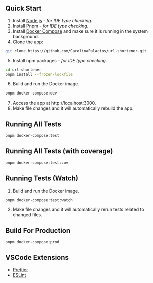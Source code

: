 ## Quick Start

1. Install [Node.js](https://nodejs.org/en/download/) - _for IDE type checking_.
2. Install [Pnpm](https://pnpm.io/installation) - _for IDE type checking_.
3. Install [Docker Compose](https://docs.docker.com/compose/install/) and make sure it is running in the system background.
4. Clone the app:

```bash
git clone https://github.com/CarolinaPalacios/url-shortener.git
```

5. Install npm packages - _for IDE type checking_.

```bash
cd url-shortener
pnpm install --frozen-lockfile
```

6. Build and run the Docker image.

```bash
pnpm docker-compose:dev
```

7. Access the app at http://localhost:3000.
8. Make file changes and it will automatically rebuild the app.

## Running All Tests

```bash
pnpm docker-compose:test
```

## Running All Tests (with coverage)

```bash
pnpm docker-compose:test:cov
```

## Running Tests (Watch)

1. Build and run the Docker image.

```bash
pnpm docker-compose:test:watch
```

2. Make file changes and it will automatically rerun tests related to changed files.

## Build For Production

```bash
pnpm docker-compose:prod
```

## VSCode Extensions

- [Prettier](https://marketplace.visualstudio.com/items?itemName=esbenp.prettier-vscode)
- [ESLint](https://marketplace.visualstudio.com/items?itemName=dbaeumer.vscode-eslint)

